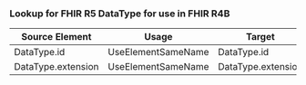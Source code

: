### Lookup for FHIR R5 DataType for use in FHIR R4B

| Source Element | Usage | Target |
| -------------- | ----- | ------ |
| DataType.id | UseElementSameName | DataType.id |
| DataType.extension | UseElementSameName | DataType.extension |
